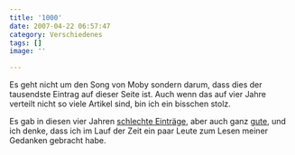 ```yaml
---
title: '1000'
date: 2007-04-22 06:57:47
category: Verschiedenes
tags: []
image: ''

---
```


Es geht nicht um den Song von Moby sondern darum, dass dies der tausendste Eintrag auf dieser Seite ist. Auch wenn das auf vier Jahre verteilt nicht so viele Artikel sind, bin ich ein bisschen stolz.  

  

Es gab in diesen vier Jahren [schlechte Einträge](http://www.misantropolis.de/2005/11/klappe-zu), aber auch ganz [gute](http://www.misantropolis.de/2005/05/roads-less-travelled-), und ich denke, dass ich im Lauf der Zeit ein paar Leute zum Lesen meiner Gedanken gebracht habe.
